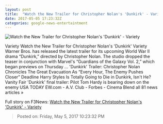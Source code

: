```yaml
---
layout: post
title:  "Watch the New Trailer for Christopher Nolan's 'Dunkirk' - Variety"
date: 2017-05-05 17:23:32Z
categories: google-news-entertaintment
---
```


![Watch the New Trailer for Christopher Nolan's 'Dunkirk' - Variety](https://pmcvariety.files.wordpress.com/2017/03/dunkirk-movie-2.jpg?w=1000&h=563&crop=1)

Variety Watch the New Trailer for Christopher Nolan's 'Dunkirk' Variety Warner Bros. has released the latest trailer for its upcoming World War II drama “Dunkirk,” directed by Christopher Nolan. The studio dropped the teaser in conjunction with Marvel's “Guardians of the Galaxy Vol. 2,” which began previews on Thursday ... 'Dunkirk' Trailer: Christopher Nolan Chronicles The Great Evacuation As “Every Hour, The Enemy Pushes Closer” Deadline Harry Styles Is Totally Going to Die in Dunkirk, Isn't He? Vanity Fair 'Dunkirk' final trailer: Pilot Tom Hardy is bearing down on the enemy USA TODAY EW.com - A.V. Club - Forbes - Cinema Blend all 81 news articles »


Full story on F3News: [Watch the New Trailer for Christopher Nolan's 'Dunkirk' - Variety](http://www.f3nws.com/n/UXbRZF)

> Posted on: Friday, May 5, 2017 10:23:32 PM
